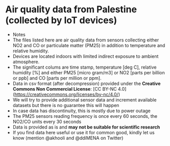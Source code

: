 # Air quality data from Palestine (collected by IoT devices)
* Notes
 * The files listed here are air quality data from sensors collecting either NO2 and CO or particulate matter (PM25) in addition to temperature and relative humidity. 
 * Devices are located indoors with limited indirect exposure to ambient atmosphere.
 * The significant colums are time stamp, temperature [deg C], relative humidity [%] and either PM25 [micro gram/m3] or NO2 [parts per billion or ppb] and CO [parts per million or ppm]. 
 * Data in csv format (after decompression) provided under the __Creative Commons Non Commercial License__: [CC BY-NC 4.0] (https://creativecommons.org/licenses/by-nc/4.0/)
 * We will try to provide additional sensor data and increment available datasets but there is no guarantee this will happen 
 * In case data has discontinuity, this is mostly due to power outage
 * The PM25 sensors reading frequency is once every 60 seconds, the NO2/CO units every 30 seconds
 * Data is provided as is and __may not be suitable for scientific research__
 * If you find data here useful or use it for common good, kindly let us know (mention @akhooli and @ddiMENA on Twitter)
